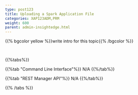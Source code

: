 ```yaml
---
type: post123
title: Uploading a Spark Application File
categories: XAP123ADM,PRM
weight: 600
parent: admin-insightedge.html
---
```

 
  

{{% bgcolor yellow %}}write intro for this topic{{% /bgcolor %}}

<br>
 
{{%tabs%}}

{{%tab "Command Line Interface"%}}
N/A
{{%/tab%}}

{{%tab "REST Manager API"%}}
N/A
{{%/tab%}}

{{% /tabs %}}
